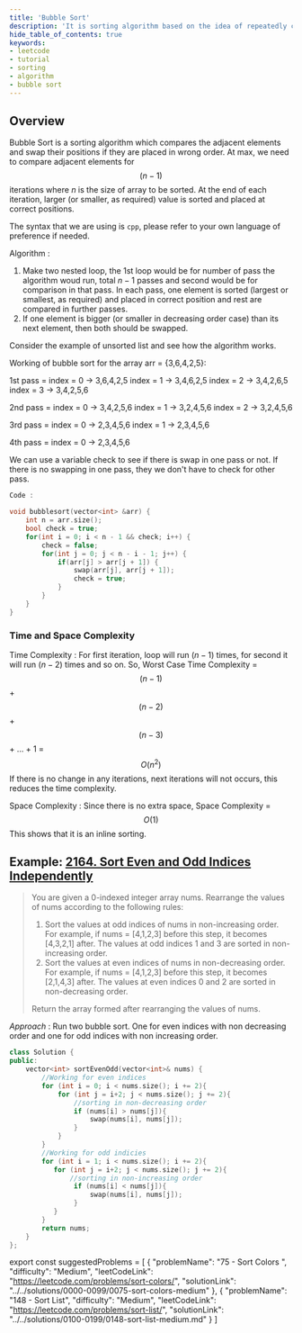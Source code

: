 ```yaml
---
title: 'Bubble Sort'
description: 'It is sorting algorithm based on the idea of repeatedly comparing pairs of adjacent elements and then swapping their positions if they exist in the wrong order.'
hide_table_of_contents: true
keywords:
- leetcode
- tutorial
- sorting
- algorithm
- bubble sort
---
```


<TutorialAuthors  names="@RadhikaChhabra17"/>

## Overview

Bubble Sort is a sorting algorithm which compares the adjacent elements and swap their positions if they are placed in wrong order. At max, we need to compare adjacent elements for $$(n - 1)$$ iterations where $n$ is the size of array to be sorted. At the end of each iteration, larger (or smaller, as required) value is sorted and placed at correct positions.

The syntax that we are using is `cpp`, please refer to your own language of preference if needed.

Algorithm :
1. Make two nested loop, the 1st loop would be for number of pass the algorithm woud run, total $n-1$ passes and second would be for comparison in that pass. In each pass, one element is sorted (largest or smallest, as required) and placed in correct position and rest are compared in further passes.
2. If one element is bigger (or smaller in decreasing order case) than its next element, then both should be swapped. 

Consider the example of unsorted list and see how the algorithm works.

Working of bubble sort for the array  arr = {3,6,4,2,5}: 

1st pass =
	index = 0 -> 3,6,4,2,5
	index = 1 -> 3,4,6,2,5
	index = 2 -> 3,4,2,6,5
	index = 3 -> 3,4,2,5,6

2nd pass = 
	index = 0 -> 3,4,2,5,6
	index = 1 -> 3,2,4,5,6
	index = 2 -> 3,2,4,5,6

3rd pass = 
	index = 0 -> 2,3,4,5,6
	index = 1 -> 2,3,4,5,6

4th pass =
	index = 0 -> 2,3,4,5,6  
	
We can use a variable check to see if there is swap in one pass or not. If there is no swapping in one pass, they we don't have to check for other pass.

```c++
Code :

void bubblesort(vector<int> &arr) {
	int n = arr.size();
	bool check = true;
	for(int i = 0; i < n - 1 && check; i++) {
		check = false;
		for(int j = 0; j < n - i - 1; j++) {
			if(arr[j] > arr[j + 1]) {
				swap(arr[j], arr[j + 1]);
				check = true;
			}
		}
	}
}
```

### Time and Space Complexity

Time Complexity :
For first iteration, loop will run ($n-1$) times, for second it will run ($n-2$) times and so on.
So, Worst Case Time Complexity = $$(n - 1)$$ + $$(n - 2)$$ + $$(n - 3)$$ + ... + 1 = $$O(n^2)$$
If there is no change in any iterations, next iterations will not occurs, this reduces the time complexity.

Space Complexity :
Since there is no extra space, Space Complexity = $$O(1)$$
This shows that it is an inline sorting.

## Example: [2164. Sort Even and Odd Indices Independently](https://leetcode.com/problems/sort-even-and-odd-indices-independently/)

> You are given a 0-indexed integer array nums. Rearrange the values of nums according to the following rules:
>  1. Sort the values at odd indices of nums in non-increasing order. For example, if nums = [4,1,2,3] before this step, it becomes [4,3,2,1] after. The values at odd indices 1 and 3 are sorted in non-increasing order.
>  2. Sort the values at even indices of nums in non-decreasing order. For example, if nums = [4,1,2,3] before this step, it becomes [2,1,4,3] after. The values at even indices 0 and 2 are sorted in non-decreasing order.
>
>Return the array formed after rearranging the values of nums.

*Approach* : Run two bubble sort. One for even indices with non decreasing order and one for odd indices with non increasing order.

```c++
class Solution {
public:
    vector<int> sortEvenOdd(vector<int>& nums) {
        //Working for even indices
        for (int i = 0; i < nums.size(); i += 2){
            for (int j = i+2; j < nums.size(); j += 2){
                //sorting in non-decreasing order
                if (nums[i] > nums[j]){
                    swap(nums[i], nums[j]);
                }
            }
        }
        //Working for odd indicies
        for (int i = 1; i < nums.size(); i += 2){
           for (int j = i+2; j < nums.size(); j += 2){
               //sorting in non-increasing order
                if (nums[i] < nums[j]){
                    swap(nums[i], nums[j]);
                }
           }
        }
        return nums;
    }
};
```

export const suggestedProblems = [
  {
    "problemName": "75 -  Sort Colors ",
    "difficulty": "Medium",
    "leetCodeLink": "https://leetcode.com/problems/sort-colors/",
    "solutionLink": "../../solutions/0000-0099/0075-sort-colors-medium"
  },
  {
    "problemName": "148 - Sort List",
    "difficulty": "Medium",
    "leetCodeLink": "https://leetcode.com/problems/sort-list/",
    "solutionLink": "../../solutions/0100-0199/0148-sort-list-medium.md"
  }
]

<Table title="Suggested Problems" data={suggestedProblems} />
